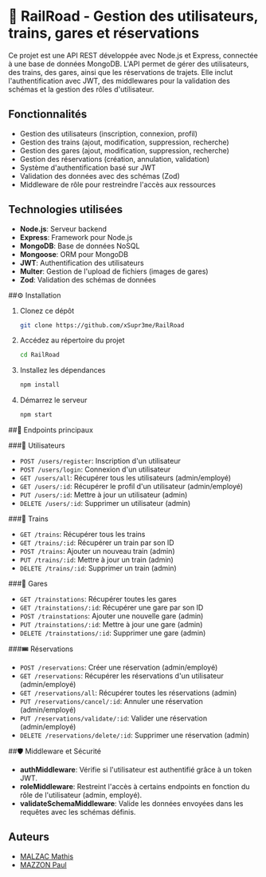 # **🚂 RailRoad - Gestion des utilisateurs, trains, gares et réservations**

Ce projet est une API REST développée avec Node.js et Express, connectée à une base de données MongoDB. L'API permet de gérer des utilisateurs, des trains, des gares, ainsi que les réservations de trajets. Elle inclut l'authentification avec JWT, des middlewares pour la validation des schémas et la gestion des rôles d'utilisateur.

## Fonctionnalités

- Gestion des utilisateurs (inscription, connexion, profil)
- Gestion des trains (ajout, modification, suppression, recherche)
- Gestion des gares (ajout, modification, suppression, recherche)
- Gestion des réservations (création, annulation, validation)
- Système d'authentification basé sur JWT
- Validation des données avec des schémas (Zod)
- Middleware de rôle pour restreindre l'accès aux ressources

## Technologies utilisées

- **Node.js**: Serveur backend
- **Express**: Framework pour Node.js
- **MongoDB**: Base de données NoSQL
- **Mongoose**: ORM pour MongoDB
- **JWT**: Authentification des utilisateurs
- **Multer**: Gestion de l'upload de fichiers (images de gares)
- **Zod**: Validation des schémas de données

##⚙️ Installation

1. Clonez ce dépôt

   ```bash
   git clone https://github.com/xSupr3me/RailRoad
   ```

2. Accédez au répertoire du projet

   ```bash
   cd RailRoad
   ```

3. Installez les dépendances

   ```bash
   npm install
   ```

4. Démarrez le serveur

   ```bash
   npm start
   ```

##📌 Endpoints principaux

###👤 Utilisateurs

- `POST /users/register`: Inscription d'un utilisateur
- `POST /users/login`: Connexion d'un utilisateur
- `GET /users/all`: Récupérer tous les utilisateurs (admin/employé)
- `GET /users/:id`: Récupérer le profil d'un utilisateur (admin/employé)
- `PUT /users/:id`: Mettre à jour un utilisateur (admin)
- `DELETE /users/:id`: Supprimer un utilisateur (admin)

###🚆 Trains

- `GET /trains`: Récupérer tous les trains
- `GET /trains/:id`: Récupérer un train par son ID
- `POST /trains`: Ajouter un nouveau train (admin)
- `PUT /trains/:id`: Mettre à jour un train (admin)
- `DELETE /trains/:id`: Supprimer un train (admin)

###🏢 Gares

- `GET /trainstations`: Récupérer toutes les gares
- `GET /trainstations/:id`: Récupérer une gare par son ID
- `POST /trainstations`: Ajouter une nouvelle gare (admin)
- `PUT /trainstations/:id`: Mettre à jour une gare (admin)
- `DELETE /trainstations/:id`: Supprimer une gare (admin)

###🎟 Réservations

- `POST /reservations`: Créer une réservation (admin/employé)
- `GET /reservations`: Récupérer les réservations d'un utilisateur (admin/employé)
- `GET /reservations/all`: Récupérer toutes les réservations (admin)
- `PUT /reservations/cancel/:id`: Annuler une réservation (admin/employé)
- `PUT /reservations/validate/:id`: Valider une réservation (admin/employé)
- `DELETE /reservations/delete/:id`: Supprimer une réservation (admin)

##🛡 Middleware et Sécurité

- **authMiddleware**: Vérifie si l'utilisateur est authentifié grâce à un token JWT.
- **roleMiddleware**: Restreint l'accès à certains endpoints en fonction du rôle de l'utilisateur (admin, employé).
- **validateSchemaMiddleware**: Valide les données envoyées dans les requêtes avec les schémas définis.


## Auteurs

- [MALZAC Mathis](https://github.com/xSupr3me)
- [MAZZON Paul](https://github.com/paulmzzn)

